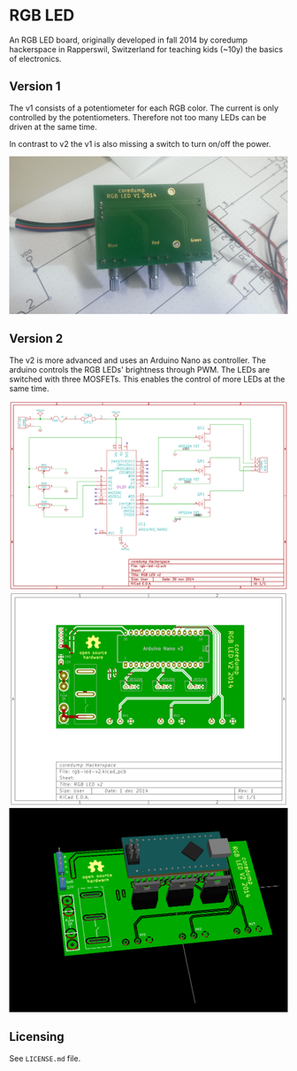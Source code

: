 # RGB LED

An RGB LED board, originally developed in fall 2014 by coredump hackerspace in
Rapperswil, Switzerland for teaching kids (~10y) the basics of electronics.

## Version 1

The v1 consists of a potentiometer for each RGB color. The current is only
controlled by the potentiometers. Therefore not too many LEDs can be driven at
the same time.

In contrast to v2 the v1 is also missing a switch to turn on/off the power.

![foto v1][v1-photo-back]

## Version 2

The v2 is more advanced and uses an Arduino Nano as controller. The arduino
controls the RGB LEDs' brightness through PWM. The LEDs are switched with three
MOSFETs. This enables the control of more LEDs at the same time.

![schema v2][v2-schema]
![pcb v2][v2-pcb]
![3d visualization v2][v2-3d]

## Licensing

See `LICENSE.md` file.


[v1-photo-back]: https://raw.githubusercontent.com/coredump-ch/rgb-led/master/v1/photo_v1_back.jpg
[v2-schema]: https://raw.githubusercontent.com/coredump-ch/rgb-led/master/v2/export/v2/schema.png
[v2-pcb]: https://raw.githubusercontent.com/coredump-ch/rgb-led/master/v2/export/v2/pcb.png
[v2-3d]: https://raw.githubusercontent.com/coredump-ch/rgb-led/master/v2/export/v2/3d.png

